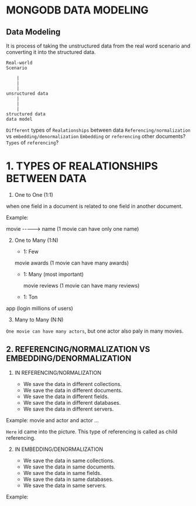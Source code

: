 # MONGODB DATA MODELING 

## Data Modeling

It is process of taking the unstructured data from the real word scenario and converting it into the structured data.

```
Real-world
Scenario

    |
    |
    |
unsructured data
    |
    |
    |
structured data
data model
```


`Different` types of `Realationships` between data 
`Referencing/normalization` vs `embedding/denormalization`
`Embedding` or `referencing` other documents?
`Types` of `referencing`? 

# 1. TYPES OF REALATIONSHIPS BETWEEN DATA 

1. One to One (1:1) 

when one field in a document is related to one field in another document. 

Example: 

movie -----> name (1 movie can have only one name)
       
2. One to Many (1:N)

    - 1: Few    

    movie 
   awards 
(1 movie can have many awards)

    - 1: Many (most important)
  
        movie
    reviews
(1 movie can have many reviews)


    - 1: Ton

app (login millions of users)


3. Many to Many (N:N)

`One movie can have many actors`, but one actor also paly in many movies. 


## 2. REFERENCING/NORMALIZATION VS EMBEDDING/DENORMALIZATION 

1. IN REFERENCING/NORMALIZATION

    - We save the data in different collections.
    - We save the data in different documents.
    - We save the data in different fields.
    - We save the data in different databases.
    - We save the data in different servers.

Example: movie and actor and actor ... 

`Here` id came into the picture. 
This type of referencing is called as child referencing. 



2. IN EMBEDDING/DENORMALIZATION

    - We save the data in same collections.
    - We save the data in same documents.
    - We save the data in same fields.
    - We save the data in same databases.
    - We save the data in same servers.


Example: 

